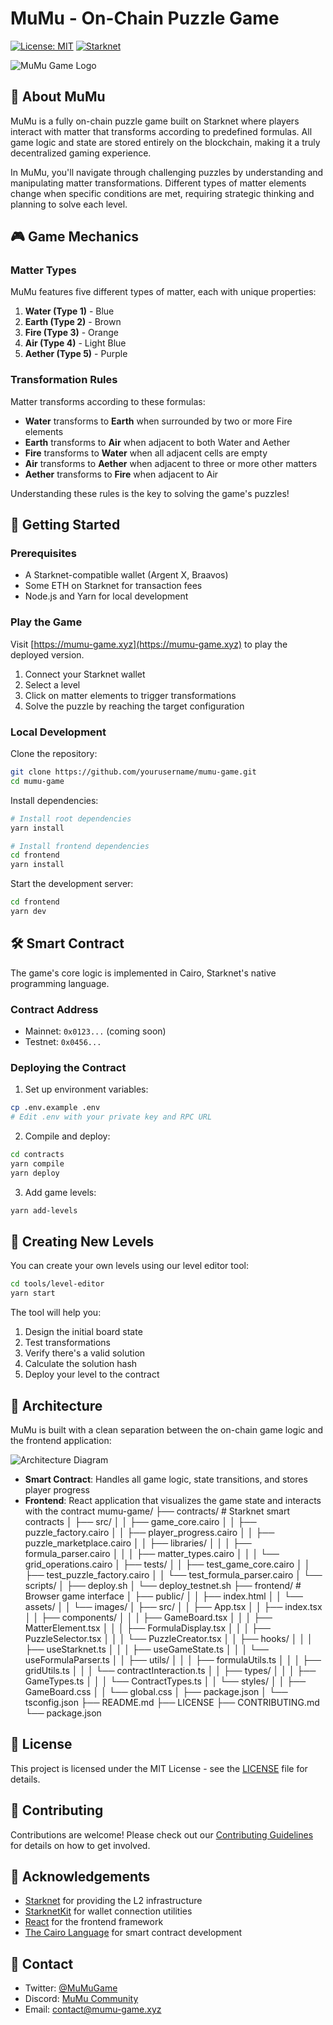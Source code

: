 # MuMu - On-Chain Puzzle Game

[![License: MIT](https://img.shields.io/badge/License-MIT-blue.svg)](https://opensource.org/licenses/MIT)
[![Starknet](https://img.shields.io/badge/Starknet-Powered-blue)](https://starknet.io/)

![MuMu Game Logo](./docs/images/gameplay.png)

## 🧩 About MuMu

MuMu is a fully on-chain puzzle game built on Starknet where players interact with matter that transforms according to predefined formulas. All game logic and state are stored entirely on the blockchain, making it a truly decentralized gaming experience.

In MuMu, you'll navigate through challenging puzzles by understanding and manipulating matter transformations. Different types of matter elements change when specific conditions are met, requiring strategic thinking and planning to solve each level.

## 🎮 Game Mechanics

### Matter Types

MuMu features five different types of matter, each with unique properties:

1. **Water (Type 1)** - Blue
2. **Earth (Type 2)** - Brown
3. **Fire (Type 3)** - Orange
4. **Air (Type 4)** - Light Blue
5. **Aether (Type 5)** - Purple

### Transformation Rules

Matter transforms according to these formulas:

- **Water** transforms to **Earth** when surrounded by two or more Fire elements
- **Earth** transforms to **Air** when adjacent to both Water and Aether
- **Fire** transforms to **Water** when all adjacent cells are empty
- **Air** transforms to **Aether** when adjacent to three or more other matters
- **Aether** transforms to **Fire** when adjacent to Air

Understanding these rules is the key to solving the game's puzzles!

## 🚀 Getting Started

### Prerequisites

- A Starknet-compatible wallet (Argent X, Braavos)
- Some ETH on Starknet for transaction fees
- Node.js and Yarn for local development

### Play the Game

Visit [https://mumu-game.xyz](https://mumu-game.xyz) to play the deployed version.

1. Connect your Starknet wallet
2. Select a level
3. Click on matter elements to trigger transformations
4. Solve the puzzle by reaching the target configuration

### Local Development

Clone the repository:

```bash
git clone https://github.com/yourusername/mumu-game.git
cd mumu-game
```

Install dependencies:

```bash
# Install root dependencies
yarn install

# Install frontend dependencies
cd frontend
yarn install
```

Start the development server:

```bash
cd frontend
yarn dev
```

## 🛠️ Smart Contract

The game's core logic is implemented in Cairo, Starknet's native programming language.

### Contract Address

- Mainnet: `0x0123...` (coming soon)
- Testnet: `0x0456...`

### Deploying the Contract

1. Set up environment variables:

```bash
cp .env.example .env
# Edit .env with your private key and RPC URL
```

2. Compile and deploy:

```bash
cd contracts
yarn compile
yarn deploy
```

3. Add game levels:

```bash
yarn add-levels
```

## 🧪 Creating New Levels

You can create your own levels using our level editor tool:

```bash
cd tools/level-editor
yarn start
```

The tool will help you:

1. Design the initial board state
2. Test transformations
3. Verify there's a valid solution
4. Calculate the solution hash
5. Deploy your level to the contract

## 📐 Architecture

MuMu is built with a clean separation between the on-chain game logic and the frontend application:

![Architecture Diagram](./docs/images/architecture.png)

- **Smart Contract**: Handles all game logic, state transitions, and stores player progress
- **Frontend**: React application that visualizes the game state and interacts with the contract
mumu-game/
├── contracts/               # Starknet smart contracts
│   ├── src/
│   │   ├── game_core.cairo
│   │   ├── puzzle_factory.cairo
│   │   ├── player_progress.cairo
│   │   ├── puzzle_marketplace.cairo
│   │   ├── libraries/
│   │   │   ├── formula_parser.cairo
│   │   │   ├── matter_types.cairo
│   │   │   └── grid_operations.cairo
│   ├── tests/
│   │   ├── test_game_core.cairo
│   │   ├── test_puzzle_factory.cairo
│   │   └── test_formula_parser.cairo
│   └── scripts/
│       ├── deploy.sh
│       └── deploy_testnet.sh
├── frontend/               # Browser game interface
│   ├── public/
│   │   ├── index.html
│   │   └── assets/
│   │       └── images/
│   ├── src/
│   │   ├── App.tsx
│   │   ├── index.tsx
│   │   ├── components/
│   │   │   ├── GameBoard.tsx
│   │   │   ├── MatterElement.tsx
│   │   │   ├── FormulaDisplay.tsx
│   │   │   ├── PuzzleSelector.tsx
│   │   │   └── PuzzleCreator.tsx
│   │   ├── hooks/
│   │   │   ├── useStarknet.ts
│   │   │   ├── useGameState.ts
│   │   │   └── useFormulaParser.ts
│   │   ├── utils/
│   │   │   ├── formulaUtils.ts
│   │   │   ├── gridUtils.ts
│   │   │   └── contractInteraction.ts
│   │   ├── types/
│   │   │   ├── GameTypes.ts
│   │   │   └── ContractTypes.ts
│   │   └── styles/
│   │       ├── GameBoard.css
│   │       └── global.css
│   ├── package.json
│   └── tsconfig.json
├── README.md
├── LICENSE
├── CONTRIBUTING.md
└── package.json

## 📄 License

This project is licensed under the MIT License - see the [LICENSE](LICENSE) file for details.

## 🤝 Contributing

Contributions are welcome! Please check out our [Contributing Guidelines](./docs/CONTRIBUTING.md) for details on how to get involved.

## 🙏 Acknowledgements

- [Starknet](https://starknet.io/) for providing the L2 infrastructure
- [StarknetKit](https://github.com/starknet-io/starknetkit) for wallet connection utilities
- [React](https://reactjs.org/) for the frontend framework
- [The Cairo Language](https://www.cairo-lang.org/) for smart contract development

## 📧 Contact

- Twitter: [@MuMuGame](https://twitter.com/MuMuGame)
- Discord: [MuMu Community](https://discord.gg/mumu)
- Email: contact@mumu-game.xyz
